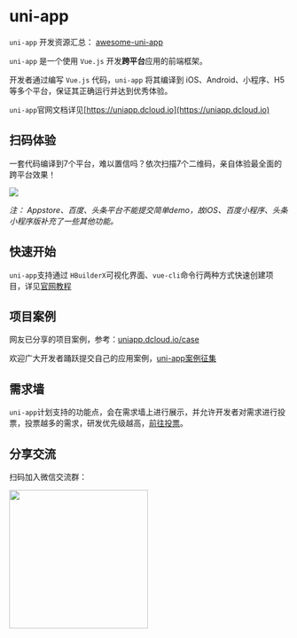 # uni-app

`uni-app` 开发资源汇总： [awesome-uni-app](https://github.com/aben1188/awesome-uni-app/blob/master/README.md)

`uni-app` 是一个使用 `Vue.js` 开发**跨平台**应用的前端框架。

开发者通过编写 `Vue.js` 代码，`uni-app` 将其编译到 iOS、Android、小程序、H5等多个平台，保证其正确运行并达到优秀体验。

`uni-app`官网文档详见[https://uniapp.dcloud.io](https://uniapp.dcloud.io)

## 扫码体验

一套代码编译到7个平台，难以置信吗？依次扫描7个二维码，亲自体验最全面的跨平台效果！

<img src="http://img.cdn.aliyun.dcloud.net.cn/guide/uniapp/barcode-20190131.png"/>

*注： Appstore、百度、头条平台不能提交简单demo，故iOS、百度小程序、头条小程序版补充了一些其他功能。*

## 快速开始

`uni-app`支持通过 `HBuilderX`可视化界面、`vue-cli`命令行两种方式快速创建项目，详见[官网教程](https://uniapp.dcloud.io/quickstart)

## 项目案例

网友已分享的项目案例，参考：[uniapp.dcloud.io/case](https://uniapp.dcloud.io/case)

欢迎广大开发者踊跃提交自己的应用案例，[uni-app案例征集](https://github.com/dcloudio/uni-app/issues/6)

## 需求墙

`uni-app`计划支持的功能点，会在需求墙上进行展示，并允许开发者对需求进行投票，投票越多的需求，研发优先级越高，[前往投票](https://dev.dcloud.net.cn/wish/)。


## 分享交流

扫码加入微信交流群：

<p>
    <img src="http://img.cdn.aliyun.dcloud.net.cn/guide/uniapp/wx-barcode.png" width="250"/>
</p>
